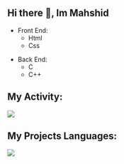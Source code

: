 ## Hi there 👋, Im Mahshid
<ul>
  <li>Front End:
    <ul>
      <li>Html</li>
    </ul>
    <ul>
     <li>Css</li>
    </ul>
  </li>
</ul>

<ul>
  <li>Back End:
    <ul>
      <li>C</li>
    </ul>
    <ul>
     <li>C++</li>
    </ul>
  </li>
</ul>

## My Activity:
<img src="https://github-readme-stats.vercel.app/api?username=samanice&show_icons=true&theme=radical"/>

## My Projects Languages:
<img src="https://github-readme-stats.vercel.app/api/top-langs/?username=samanice&hide_progress=true"/>

